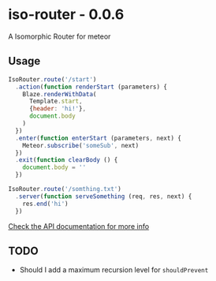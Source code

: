 # iso-router - 0.0.6
A Isomorphic Router for meteor

## Usage

```js
IsoRouter.route('/start')
  .action(function renderStart (parameters) {
    Blaze.renderWithData(
      Template.start,
      {header: 'hi!'},
      document.body
    )
  })
  .enter(function enterStart (parameters, next) {
    Meteor.subscribe('someSub', next)
  })
  .exit(function clearBody () {
    document.body = ''
  })

IsoRouter.route('/somthing.txt')
  .server(function serveSomething (req, res, next) {
    res.end('hi')
  })
```

[Check the API documentation for more info](https://github.com/Kriegslustig/meteor-iso-router/blob/master/DOCS.md)

## TODO
* Should I add a maximum recursion level for `shouldPrevent`
